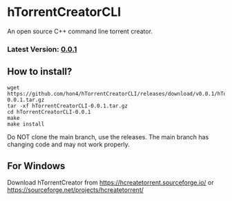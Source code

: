 # hTorrentCreatorCLI
An open source C++ command line torrent creator.

### Latest Version: <ins>0.0.1</ins>

## How to install?
```
wget https://github.com/hon4/hTorrentCreatorCLI/releases/download/v0.0.1/hTorrentCreatorCLI-0.0.1.tar.gz
tar -xf hTorrentCreatorCLI-0.0.1.tar.gz
cd hTorrentCreatorCLI-0.0.1
make
make install
```
Do NOT clone the main branch, use the releases. The main branch has changing code and may not work properly.

## For Windows
Download hTorrentCreator from
https://hcreatetorrent.sourceforge.io/
or
https://sourceforge.net/projects/hcreatetorrent/
